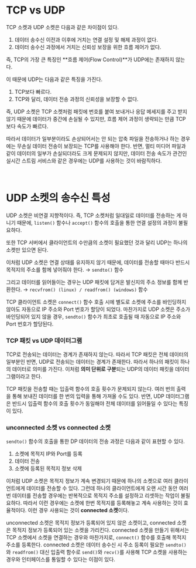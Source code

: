 # TCP vs UDP

TCP 소켓과 UDP 소켓은 다음과 같은 차이점이 있다. 

1. 데이터 송수신 이전과 이후에 거치는 연결 설정 및 해제 과정이 없다. 
2. 데이터 송수신 과정에서 거치는 신뢰성 보장을 위한 흐름 제어가 없다. 

즉, TCP의 가장 큰 특징인 **흐름 제어(Flow Control)**가 UDP에는 존재하지 않는다. 

이 때문에 UDP는 다음과 같은 특징을 가진다. 

1. TCP보다 빠르다. 
2. TCP와 달리, 데이터 전송 과정의 신뢰성을 보장할 수 없다. 

즉, UDP 소켓은 TCP 소켓처럼 패킷에 번호를 붙여 보내거나 응답 메세지를 주고 받지 않기 때문에 데이터가 중간에 손실될 수 있지만, 흐름 제어 과정이 생략되는 만큼 TCP보다 속도가 빠르다.

따라서 데이터가 일부분이라도 손상되어서는 안 되는 압축 파일을 전송하거나 하는 경우에는 무손실 데이터 전송이 보장되는 TCP를 사용해야 한다. 반면, 멀티 미디어 파일과 같이 데이터의 일부가 손실되더라도 크게 문제되지 않지만, 데이터 전송 속도가 관건인 실시간 스트림 서비스와 같은 경우에는 UDP를 사용하는 것이 바람직하다.   

<br />

# UDP 소켓의 송수신 특성

UDP 소켓은 비연결 지향적이다. 즉, TCP 소켓처럼 일대일로 데이터를 전송하는 게 아니기 때문에, `listen()` 함수나 `accept()` 함수의 호출을 통한 연결 설정의 과정이 불필요하다. 

또한 TCP 서버에서 클라이언트의 수만큼의 소켓이 필요했던 것과 달리 UDP는 하나의 소켓만 있으면 된다. 

이처럼 UDP 소켓은 연결 상태를 유지하지 않기 때문에, 데이터를 전송할 때마다 반드시 목적지의 주소를 함께 넣어줘야 한다. → `sendto()` 함수

그리고 데이터를 읽어들이는 경우는 UDP 패킷에 담겨온 발신지의 주소 정보를 함께 반환한다. → `recvfrom() (linux) / readfrom() (windows)` 함수

TCP 클라이언트 소켓은 `connect()` 함수 호출 시에 별도로 소켓에 주소를 바인딩하지 않아도 자동으로 IP 주소와 Port 번호가 할당이 되었다. 마찬가지로 UDP 소켓은 주소가 바인딩되어 있지 않을 경우,  `sendto()` 함수가 최초로 호출될 때 자동으로 IP 주소와 Port 번호가 할당된다. 

### TCP 패킷 vs UDP 데이터그램

TCP로 전송되는 데이터는 경계가 존재하지 않는다. 따라서 TCP 패킷은 전체 데이터의 일부분인 반면, UDP로 전송되는 데이터는 경계가 존재한다. 따라서 하나의 패킷이 하나의 데이터로 의미를 가진다. 이처럼 **의미 단위로 구분**되는 UDP의 데이터 패킷을 데이터그램이라고 한다. 

TCP 패킷을 전송할 때는 입출력 함수의 호출 횟수가 문제되지 않는다. 여러 번의 출력을 통해 보내진 데이터를 한 번의 입력을 통해 가져올 수도 있다. 반면, UDP 데이터그램은 반드시 입출력 함수의 호출 횟수가 동일해야 전체 데이터를 읽어들일 수 있다는 특징이 있다. 

### unconnected 소켓 vs connected 소켓

`sendto()` 함수의 호출을 통한 DP 데이터의 전송 과정은 다음과 같이 표현할 수 있다. 

1. 소켓에 목적지 IP와 Port를 등록
2. 데이터 전송
3. 소켓에 등록된 목적지 정보 삭제 

이처럼 UDP 소켓은 목적지 정보가 계속 변경되기 때문에 하나의 소켓으로 여러 클라이언트에게 데이터를 전송할 수 있다. 그런데 하나의 클라이언트에게 오랜 시간 동안 여러 번 데이터를 전송할 경우에는 반복적으로 목적지 주소를 설정하고 리셋하는 작업이 불필요하다. 따라서 이런 경우에는 소켓에 한번 목적지를 등록해놓고 계속 사용하는 것이 효율적이다. 이런 경우 사용되는 것이 **connected 소켓**이다. 

unconnected 소켓은 목적지 정보가 등록되어 있지 않은 소켓이고, connected 소켓은 목적지 정보가 등록되어 있는 소켓을 가리킨다. connected 소켓을 만들기 위해서는 TCP 소켓에서 소켓을 연결하는 경우와 마찬가지로, `connect()` 함수를 호출해 목적지 주소를 등록한다. connected 소켓은 데이터 송수신 시 주소 등록이 필요한 `sendto()` 와 `readfrom()` 대신 입출력 함수로 `send()`와 `recv()`를 사용해 TCP 소켓을 사용하는 경우와 인터페이스를 통일할 수 있다는 이점이 있다.
